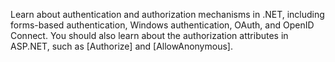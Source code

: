 Learn about authentication and authorization mechanisms in .NET, including forms-based authentication, Windows authentication, OAuth, and OpenID Connect. You should also learn about the authorization attributes in ASP.NET, such as [Authorize] and [AllowAnonymous].